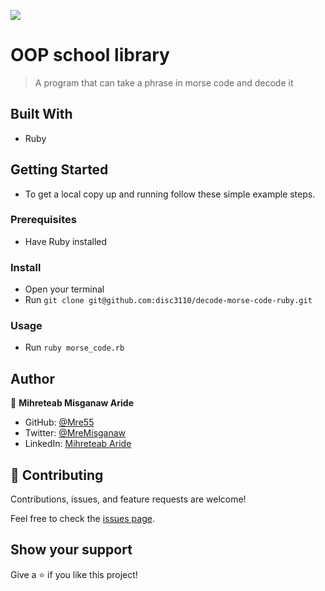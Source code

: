 ![](https://img.shields.io/badge/Microverse-blueviolet)

# OOP school library

> A program that can take a phrase in morse code and decode it

## Built With

- Ruby

## Getting Started

- To get a local copy up and running follow these simple example steps.

### Prerequisites
- Have Ruby installed

### Install
- Open your terminal
- Run `git clone git@github.com:disc3110/decode-morse-code-ruby.git`

### Usage
- Run  `ruby morse_code.rb` 
## Author

👤 **Mihreteab Misganaw Aride**

- GitHub: [@Mre55](https://github.com/Mre55)
- Twitter: [@MreMisganaw](https://twitter.com/MreMisganaw)
- LinkedIn: [Mihreteab Aride](https://www.linkedin.com/in/mihreteab-aride-86249812b/)

## 🤝 Contributing

Contributions, issues, and feature requests are welcome!

Feel free to check the [issues page](../../issues/).

## Show your support

Give a ⭐️ if you like this project!

